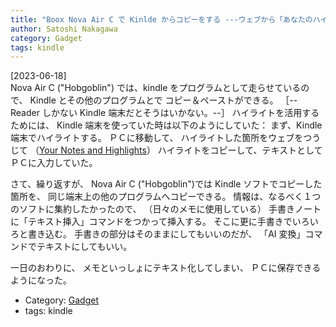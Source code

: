 ```yaml
---
title: "Boox Nova Air C で Kinlde からコピーをする ---ウェブから「あなたのハイライト」を見るより、便利だ"
author: Satoshi Nakagawa
category: Gadget
tags: kindle
---
```


[2023-06-18]  
 Nova Air C ("Hobgoblin") では、kindle をプログラムとして走らせているので、
Kindle とその他のプログラムとで
コピー＆ペーストができる。
［--Reader しかない Kindle 端末だとそうはいかない。--］
ハイライトを活用するためには、
Kindle 端末を使っていた時は以下のようにしていた：
まず、Kindle 端末でハイライトする。
ＰＣに移動して、
ハイライトした箇所をウェブをつうじて
（[Your
Notes and Highlights](https://read.amazon.com/notebook)）
ハイライトをコピーして、テキストとしてＰＣに入力していた。

 さて、繰り返すが、
Nova Air C ("Hobgoblin")では Kindle ソフトでコピーした箇所を、
同じ端末上の他のプログラムへコピーできる。
情報は、なるべく１つのソフトに集約したかったので、
（日々のメモに使用している）
手書きノートに「テキスト挿入」コマンドをつかって挿入する。
そこに更に手書きでいろいろと書き込む。
手書きの部分はそのままにしてもいいのだが、
「AI 変換」コマンドでテキストにしてもいい。

 一日のおわりに、
メモといっしょにテキスト化してしまい、
ＰＣに保存できるようになった。

- Category: [Gadget](categories.html#Gadget)
- tags: kindle
